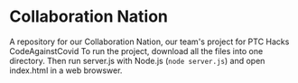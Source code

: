 # Collaboration Nation
A repository for our Collaboration Nation, our team's project for PTC Hacks CodeAgainstCovid 
To run the project, download all the files into one directory. Then run server.js with Node.js (```node server.js```) and open index.html in a web browswer.

